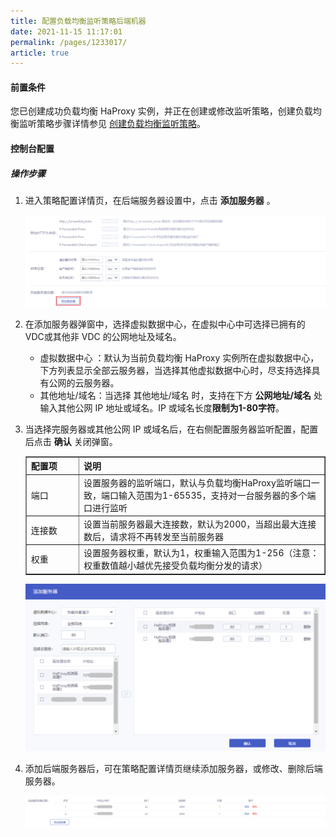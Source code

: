 ```yaml
---
title: 配置负载均衡监听策略后端机器    
date: 2021-11-15 11:17:01
permalink: /pages/1233017/
article: true
---
```



#### 前置条件

您已创建成功负载均衡 HaProxy 实例，并正在创建或修改监听策略，创建负载均衡监听策略步骤详情参见 [创建负载均衡监听策略](../../04.操作指南/01.负载均衡监听策略/00.创建负载均衡监听策略.md)。

#### 控制台配置

##### 操作步骤

1. 进入策略配置详情页，在后端服务器设置中，点击 **添加服务器** 。

   ![后端服务器设置](../../pic/new-realserver1.png)

2. 在添加服务器弹窗中，选择虚拟数据中心，在虚拟中心中可选择已拥有的 VDC或其他非 VDC 的公网地址及域名。

   + 虚拟数据中心 ：默认为当前负载均衡 HaProxy 实例所在虚拟数据中心，下方列表显示全部云服务器，当选择其他虚拟数据中心时，尽支持选择具有公网的云服务器。
   + 其他地址/域名：当选择 其他地址/域名 时，支持在下方 **公网地址/域名** 处输入其他公网 IP 地址或域名。IP 或域名长度**限制为1-80字符**。

3. 当选择完服务器或其他公网 IP 或域名后，在右侧配置服务器监听配置，配置后点击 **确认** 关闭弹窗。

   <table width="95%" border="1" cellpadding="2" cellspacing="1">
   	<thead>
           <tr>
               <th align="left" width="15%">配置项</th>
               <th align="left" width="70%">说明</th>
           </tr>
   	</thead>
       <tbody>
           <tr>
               <td>端口</td>
               <td>设置服务器的监听端口，默认与负载均衡HaProxy监听端口一致，端口输入范围为1-65535，支持对一台服务器的多个端口进行监听</td>
           </tr>
           <tr>
               <td>连接数</td>
               <td>设置当前服务器最大连接数，默认为2000，当超出最大连接数后，请求将不再转发至当前服务器</td>
           </tr>
           <tr>
               <td>权重</td>
               <td>设置服务器权重，默认为1，权重输入范围为1-256（注意：权重数值越小越优先接受负载均衡分发的请求）</td>
           </tr>
   	</tbody>
   </table>

   ![添加服务器](../../pic/new-realserver2.png)

4. 添加后端服务器后，可在策略配置详情页继续添加服务器，或修改、删除后端服务器。

   ![编辑删除机器](../../pic/new-realserver3.png)
